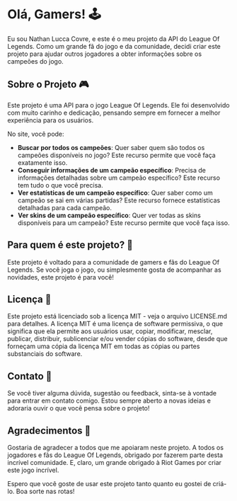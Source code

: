 # Olá, Gamers! 🕹️

Eu sou Nathan Lucca Covre, e este é o meu projeto da API do League Of Legends. Como um grande fã do jogo e da comunidade, decidi criar este projeto para ajudar outros jogadores a obter informações sobre os campeões do jogo.

## Sobre o Projeto 🎮

Este projeto é uma API para o jogo League Of Legends. Ele foi desenvolvido com muito carinho e dedicação, pensando sempre em fornecer a melhor experiência para os usuários.

No site, você pode:

- **Buscar por todos os campeões**: Quer saber quem são todos os campeões disponíveis no jogo? Este recurso permite que você faça exatamente isso.
- **Conseguir informações de um campeão específico**: Precisa de informações detalhadas sobre um campeão específico? Este recurso tem tudo o que você precisa.
- **Ver estatísticas de um campeão específico**: Quer saber como um campeão se sai em várias partidas? Este recurso fornece estatísticas detalhadas para cada campeão.
- **Ver skins de um campeão específico**: Quer ver todas as skins disponíveis para um campeão? Este recurso permite que você faça isso.

## Para quem é este projeto? 👥

Este projeto é voltado para a comunidade de gamers e fãs do League Of Legends. Se você joga o jogo, ou simplesmente gosta de acompanhar as novidades, este projeto é para você!

## Licença 📄

Este projeto está licenciado sob a licença MIT - veja o arquivo LICENSE.md para detalhes. A licença MIT é uma licença de software permissiva, o que significa que ela permite aos usuários usar, copiar, modificar, mesclar, publicar, distribuir, sublicenciar e/ou vender cópias do software, desde que forneçam uma cópia da licença MIT em todas as cópias ou partes substanciais do software.

## Contato 📧

Se você tiver alguma dúvida, sugestão ou feedback, sinta-se à vontade para entrar em contato comigo. Estou sempre aberto a novas ideias e adoraria ouvir o que você pensa sobre o projeto!

## Agradecimentos 💖

Gostaria de agradecer a todos que me apoiaram neste projeto. A todos os jogadores e fãs do League Of Legends, obrigado por fazerem parte desta incrível comunidade. E, claro, um grande obrigado à Riot Games por criar este jogo incrível.

Espero que você goste de usar este projeto tanto quanto eu gostei de criá-lo. Boa sorte nas rotas!
